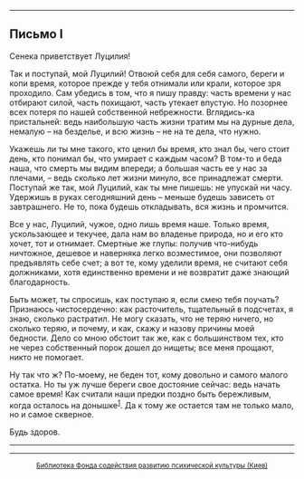 
* * *

## Письмо I

Сенека приветствует Луцилия!

Так и поступай, мой Луцилий! Отвоюй себя для себя самого, береги и копи время, которое прежде у тебя отнимали или крали, которое зря проходило. Сам убедись в том, что я пишу правду: часть времени у нас отбирают силой, часть похищают, часть утекает впустую. Но позорнее всех потеря по нашей собственной небрежности. Вглядись-ка пристальней: ведь наибольшую часть жизни тратим мы на дурные дела, немалую – на безделье, и всю жизнь – не на те дела, что нужно.

Укажешь ли ты мне такого, кто ценил бы время, кто знал бы, чего стоит день, кто понимал бы, что умирает с каждым часом? В том-то и беда наша, что смерть мы видим впереди; а большая часть ее у нас за плечами, – ведь сколько лет жизни минуло, все принадлежат смерти. Поступай же так, мой Луцилий, как ты мне пишешь: не упускай ни часу. Удержишь в руках сегодняшний день – меньше будешь зависеть от завтрашнего. Не то, пока будешь откладывать, вся жизнь и промчится.

Все у нас, Луцилий, чужое, одно лишь время наше. Только время, ускользающее и текучее, дала нам во владенье природа, но и его кто хочет, тот и отнимает. Смертные же глупы: получив что-нибудь ничтожное, дешевое и наверняка легко возместимое, они позволяют предъявлять себе счет; а вот те, кому уделили время, не считают себя должниками, хотя единственно времени и не возвратит даже знающий благодарность.

Быть может, ты спросишь, как поступаю я, если смею тебя поучать? Признаюсь чистосердечно: как расточитель, тщательный в подсчетах, я знаю, сколько растратил. Не могу сказать, что не теряю ничего, но сколько теряю, и почему, и как, скажу и назову причины моей бедности. Дело со мною обстоит так же, как с большинством тех, кто не через собственный порок дошел до нищеты; все меня прощают, никто не помогает.

Ну так что ж? По-моему, не беден тот, кому довольно и самого малого остатка. Но ты уж лучше береги свое достояние сейчас: ведь начать самое время! Как считали наши предки поздно быть бережливым, когда осталось на донышке<sup>[1](refer.htm#pI-1)</sup>. Да к тому же остается там не только мало, но и самое скверное.

Будь здоров.

<div align="center">

* * *

* * *

[<small>Библиотека Фонда содействия развитию психической культуры (Киев)</small>](mailto:webmaster@psylib.kiev.ua)</div>